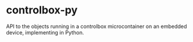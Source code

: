 # controlbox-py
API to the objects running in a controlbox microcontainer on an embedded device, implementing in Python.
